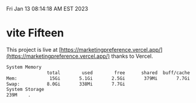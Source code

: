 Fri Jan 13 08:14:18 AM EST 2023

# vite Fifteen


This project is live at [https://marketingpreference.vercel.app/](https://marketingpreference.vercel.app/) thanks to Vercel.

```bash
System Memory
               total        used        free      shared  buff/cache   available
Mem:            15Gi       5.1Gi       2.5Gi       379Mi       7.7Gi       9.5Gi
Swap:          8.0Gi       338Mi       7.7Gi
System Storage
239M	.
```
